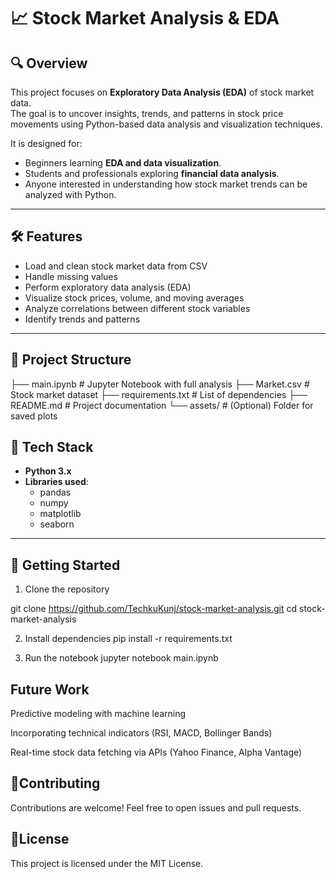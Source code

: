 # 📈 Stock Market Analysis & EDA

## 🔍 Overview
This project focuses on **Exploratory Data Analysis (EDA)** of stock market data.  
The goal is to uncover insights, trends, and patterns in stock price movements using Python-based data analysis and visualization techniques.  

It is designed for:
- Beginners learning **EDA and data visualization**.
- Students and professionals exploring **financial data analysis**.
- Anyone interested in understanding how stock market trends can be analyzed with Python.  

---

## 🛠️ Features
- Load and clean stock market data from CSV  
- Handle missing values  
- Perform exploratory data analysis (EDA)  
- Visualize stock prices, volume, and moving averages  
- Analyze correlations between different stock variables  
- Identify trends and patterns  

---

## 📂 Project Structure
├── main.ipynb # Jupyter Notebook with full analysis
├── Market.csv # Stock market dataset
├── requirements.txt # List of dependencies
├── README.md # Project documentation
└── assets/ # (Optional) Folder for saved plots


## 🧰 Tech Stack
- **Python 3.x**  
- **Libraries used**:  
  - pandas  
  - numpy  
  - matplotlib  
  - seaborn  

---

## 🚀 Getting Started

1. Clone the repository

git clone https://github.com/TechkuKunj/stock-market-analysis.git
     cd stock-market-analysis

2. Install dependencies
   pip install -r requirements.txt

3. Run the notebook
jupyter notebook main.ipynb

## Future Work
Predictive modeling with machine learning

Incorporating technical indicators (RSI, MACD, Bollinger Bands)

Real-time stock data fetching via APIs (Yahoo Finance, Alpha Vantage)

## 🤝Contributing
Contributions are welcome! Feel free to open issues and pull requests.

## 📜License
This project is licensed under the MIT License.
